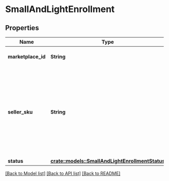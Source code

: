 # SmallAndLightEnrollment

## Properties

Name | Type | Description | Notes
------------ | ------------- | ------------- | -------------
**marketplace_id** | **String** | A marketplace identifier. | 
**seller_sku** | **String** | Identifies an item in the given marketplace. SellerSKU is qualified by the seller's SellerId, which is included with every operation that you submit. | 
**status** | [**crate::models::SmallAndLightEnrollmentStatus**](SmallAndLightEnrollmentStatus.md) |  | 

[[Back to Model list]](../README.md#documentation-for-models) [[Back to API list]](../README.md#documentation-for-api-endpoints) [[Back to README]](../README.md)



